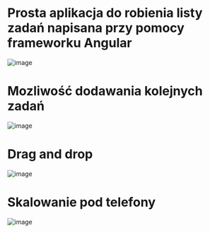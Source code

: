 # Prosta aplikacja do robienia listy zadań napisana przy pomocy frameworku Angular
![image](https://github.com/bartosz12-12/To-do-list-angular/assets/73654110/85ed587b-a198-475f-808e-c42064659264)

# Mozliwość dodawania kolejnych zadań
![image](https://github.com/bartosz12-12/To-do-list-angular/assets/73654110/596344f6-5398-4194-93b1-38a58e9da370)

# Drag and drop
![image](https://github.com/bartosz12-12/To-do-list-angular/assets/73654110/537c029a-ee75-4936-ab84-39bd85c6d23d)

# Skalowanie pod telefony
![image](https://github.com/bartosz12-12/To-do-list-angular/assets/73654110/0626a16b-46a6-489e-a5f0-37cf67bedce2)
